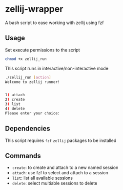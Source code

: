 # zellij-wrapper
A bash script to ease working with zellij using fzf

## Usage

Set execute permissions to the script

```bash
chmod +x zellij_run
```

This script runs in interactive/non-interactive mode

```bash
./zellij_run [action]
Welcome to zellij runner!


1) attach
2) create
3) list
4) delete
Please enter your choice: 
```

## Dependencies

This script requires `fzf` `zellij` packages to be installed

## Commands

- `create`: to create and attach to a new named session
- `attach`: use fzf to select and attach to a session
- `list`: list all available sessions
- `delete`: select multiable sessions to delete
